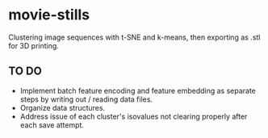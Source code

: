 movie-stills
============
Clustering image sequences with t-SNE and k-means, then exporting as .stl for 3D printing.

## TO DO
- Implement batch feature encoding and feature embedding as separate steps by writing out / reading data files.
- Organize data structures.
- Address issue of each cluster's isovalues not clearing properly after each save attempt.
